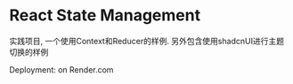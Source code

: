 # React State Management

实践项目, 一个使用Context和Reducer的样例. 另外包含使用shadcnUI进行主题切换的样例

Deployment: on Render.com